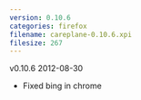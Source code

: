 ```yaml
---
version: 0.10.6
categories: firefox
filename: careplane-0.10.6.xpi
filesize: 267
---
```

v0.10.6 2012-08-30
* Fixed bing in chrome

